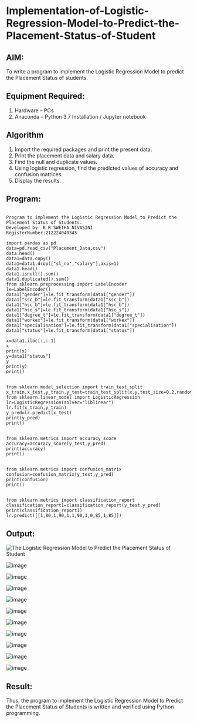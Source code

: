 # Implementation-of-Logistic-Regression-Model-to-Predict-the-Placement-Status-of-Student

## AIM:
To write a program to implement the Logistic Regression Model to predict the Placement Status of students.

## Equipment Required:
1. Hardware – PCs
2. Anaconda – Python 3.7 Installation / Jupyter notebook

## Algorithm
1. Import the required packages and print the present data.
2. Print the placement data and salary data.
3. Find the null and duplicate values.
4. Using logistic regression, find the predicted values of accuracy and confusion matrices.
5. Display the results.

## Program:
```

Program to implement the Logistic Regression Model to Predict the Placement Status of Students.
Developed by: B R SWETHA NIVASINI
RegisterNumber:212224040345
```
```
import pandas as pd
data=pd.read_csv("Placement_Data.csv")
data.head()
data1=data.copy()
data1=data1.drop(["sl_no","salary"],axis=1)
data1.head()
data1.isnull().sum()
data1.duplicated().sum()
from sklearn.preprocessing import LabelEncoder
le=LabelEncoder()
data1["gender"]=le.fit_transform(data1["gender"])
data1["ssc_b"]=le.fit_transform(data1["ssc_b"])
data1["hsc_b"]=le.fit_transform(data1["hsc_b"])
data1["hsc_s"]=le.fit_transform(data1["hsc_s"])
data1["degree_t"]=le.fit_transform(data1["degree_t"])
data1["workex"]=le.fit_transform(data1["workex"])
data1["specialisation"]=le.fit_transform(data1["specialisation"])
data1["status"]=le.fit_transform(data1["status"])

x=data1.iloc[:,:-1]
x
print(x)
y=data1["status"]
y
print(y)
print()


from sklearn.model_selection import train_test_split
x_train,x_test,y_train,y_test=train_test_split(x,y,test_size=0.2,random_state=0)
from sklearn.linear_model import LogisticRegression
lr=LogisticRegression(solver="liblinear")
lr.fit(x_train,y_train)
y_pred=lr.predict(x_test)
print(y_pred)
print()


from sklearn.metrics import accuracy_score
accuracy=accuracy_score(y_test,y_pred)
print(accuracy)
print()


from sklearn.metrics import confusion_matrix
confusion=confusion_matrix(y_test,y_pred)
print(confusion)
print()


from sklearn.metrics import classification_report
classification_report1=classification_report(y_test,y_pred)
print(classification_report1)
lr.predict([[1,80,1,90,1,1,90,1,0,85,1,85]])
```

## Output:
![The Logistic Regression Model to Predict the Placement Status of Student](sam.png)

![image](https://github.com/user-attachments/assets/ca0f6616-e1c9-4474-b221-0542ad1fb076)


![image](https://github.com/user-attachments/assets/808a0582-0f2c-4b39-8fff-02639ebf1f44)

![image](https://github.com/user-attachments/assets/797771f6-a330-4ccc-94ef-4938ab863d99)


![image](https://github.com/user-attachments/assets/aa98c682-74eb-40be-99ce-cd1265a9dbe0)


![image](https://github.com/user-attachments/assets/f502d7b6-d0c8-485a-98bc-1d78363df5f0)


![image](https://github.com/user-attachments/assets/96f6a06a-9411-4d52-99d2-3ec90168db93)


![image](https://github.com/user-attachments/assets/0fd052b3-68b5-429b-b889-21c49cdd943e)


![image](https://github.com/user-attachments/assets/b00ae6d9-a3f0-43ff-82b5-8cc522f7b5b4)


![image](https://github.com/user-attachments/assets/51c516b6-fc76-48cc-8cdf-2ea80f0f013a)


![image](https://github.com/user-attachments/assets/3e42bfff-006b-42bb-91e5-8d965fd99daf)



















## Result:
Thus, the program to implement the Logistic Regression Model to Predict the Placement Status of Students is written and verified using Python programming.
